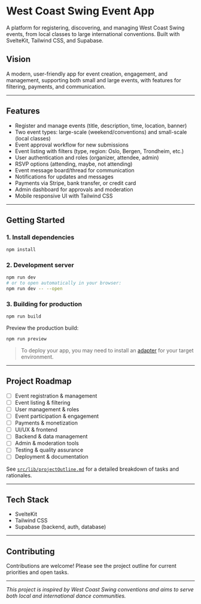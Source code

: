 # West Coast Swing Event App

A platform for registering, discovering, and managing West Coast Swing events, from local classes to large international conventions. Built with SvelteKit, Tailwind CSS, and Supabase.

## Vision
A modern, user-friendly app for event creation, engagement, and management, supporting both small and large events, with features for filtering, payments, and communication.

---

## Features
- Register and manage events (title, description, time, location, banner)
- Two event types: large-scale (weekend/conventions) and small-scale (local classes)
- Event approval workflow for new submissions
- Event listing with filters (type, region: Oslo, Bergen, Trondheim, etc.)
- User authentication and roles (organizer, attendee, admin)
- RSVP options (attending, maybe, not attending)
- Event message board/thread for communication
- Notifications for updates and messages
- Payments via Stripe, bank transfer, or credit card
- Admin dashboard for approvals and moderation
- Mobile responsive UI with Tailwind CSS

---

## Getting Started

### 1. Install dependencies
```bash
npm install
```

### 2. Development server
```bash
npm run dev
# or to open automatically in your browser:
npm run dev -- --open
```

### 3. Building for production
```bash
npm run build
```
Preview the production build:
```bash
npm run preview
```

> To deploy your app, you may need to install an [adapter](https://svelte.dev/docs/kit/adapters) for your target environment.

---

## Project Roadmap
- [ ] Event registration & management
- [ ] Event listing & filtering
- [ ] User management & roles
- [ ] Event participation & engagement
- [ ] Payments & monetization
- [ ] UI/UX & frontend
- [ ] Backend & data management
- [ ] Admin & moderation tools
- [ ] Testing & quality assurance
- [ ] Deployment & documentation

See [`src/lib/projectOutline.md`](src/lib/projectOutline.md) for a detailed breakdown of tasks and rationales.

---

## Tech Stack
- SvelteKit
- Tailwind CSS
- Supabase (backend, auth, database)

---

## Contributing
Contributions are welcome! Please see the project outline for current priorities and open tasks.

---

*This project is inspired by West Coast Swing conventions and aims to serve both local and international dance communities.*
